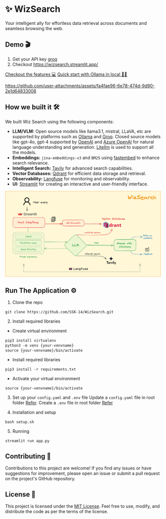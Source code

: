 # ✨ WizSearch
Your intelligent ally for effortless data retrieval across documents and seamless browsing the web.

## Demo 🎬
1. Get your API key [groq](https://console.groq.com/keys)
2. Checkout https://wizsearch.streamlit.app/

[Checkout the features 💻](./docs/FEATURES.md)
[Quick start with Ollama in local 🦙✨](./docs/OLLAMA.md)

https://github.com/user-attachments/assets/fa4fae96-6e78-474d-9d90-2e1d64833008

## How we built it 🛠️
We built Wiz Search using the following components:
- **LLM/VLM:** Open source models like llama3.1, mistral, LLaVA, etc are supported by platforms such as [Ollama](https://ollama.ai/) and [Groq](https://console.groq.com/docs/models). Closed source models like gpt-4o, gpt-4 supported by [OpenAI](https://platform.openai.com/docs/models) and [Azure OpenAI](https://azure.microsoft.com/en-in/products/ai-services/openai-service) for natural language understanding and generation. [Litellm](https://docs.litellm.ai/docs/providers) is used to support all the models.
- **Embeddings:** `jina-embeddings-v3` and `BM25` using [fastembed](https://github.com/qdrant/fastembed) to enhance search relevance.
- **Intelligent Search:** [Tavily](https://tavily.com/) for advanced search capabilities.
- **Vector Databases:** [Qdrant](https://qdrant.tech/) for efficient data storage and retrieval.
- **Observability:** [Langfuse](https://www.langfuse.com/) for monitoring and observability.
- **UI:** [Streamlit](https://streamlit.io/) for creating an interactive and user-friendly interface.

![Architecture](./src/assets/arch.png)

## Run The Application ⚙️
1. Clone the repo
```
git clone https://github.com/SSK-14/WizSearch.git
```

2. Install required libraries

- Create virtual environment
```
pip3 install virtualenv
python3 -m venv {your-venvname}
source {your-venvname}/bin/activate
```

- Install required libraries
```
pip3 install -r requirements.txt
```

- Activate your virtual environment
```
source {your-venvname}/bin/activate
```

3. Set up your `config.yaml` and `.env` file
Update a `config.yaml` file in root folder [Refer](../example.config.yaml).
Create a `.env` file in root folder [Refer](../example.env)

4. Installation and setup  
```
bash setup.sh
```

5. Running
```
streamlit run app.py 
```

## Contributing 🤝
Contributions to this project are welcome! If you find any issues or have suggestions for improvement, please open an issue or submit a pull request on the project's GitHub repository.

## License 📝
This project is licensed under the [MIT License](https://github.com/SSK-14/WizSearch/blob/main/LICENSE). Feel free to use, modify, and distribute the code as per the terms of the license.

